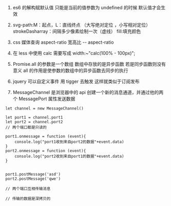 1. es6 的解构赋默认值 只能是当前的值参数为 undefined 的时候 默认值才会生效

2. svg-path:M：起点，L：直线终点 （大写绝对定位 ，小写相对定位）strokeDasharray：间隔多少像素绘制一次（虚线） fill:填充颜色

3. css 媒体查询 aspect-ratio 宽高比 -- aspect-ratio

4. 在 less 中使用 calc 需要写成 width:~"calc(100% - 100px)";

5. Promise.all 的参数是一个数组 数组中存放的是异步函数 若是同步函数则没有意义 all 的作用是使参数的数组中的异步函数去同步的执行

6. jquery 可以自定义事件 用 tigger 去触发 这样就类似于订阅发布

7. MessageChannel 是浏览器中的 api 创建一个新的消息通道，并通过他的两个 MessagePort 属性发送数据

```
let channel = new MessageChannel()

let port1 = channel.port1
let port2 = channel.port2
// 两个端口都是只读的

port1.onmessage = function (event){
    console.log("port1收到来自port2的数据"+event.data)
}
port2.onmessage = function (event){
    console.log("port2收到来自port1的数据"+event.data)
}


port1.postMessage('asd')
port2.postMessage('qwe')

// 两个端口互相传输消息

// 传输的数据是深拷贝的 
```
